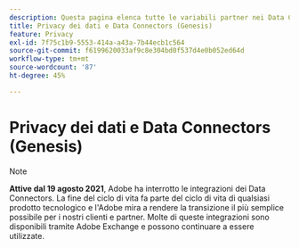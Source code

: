 ```yaml
---
description: Questa pagina elenca tutte le variabili partner nei Data Connectors (noti in precedenza come Genesis) che potrebbero contenere dati direttamente o indirettamente identificabili delle persone interessate.
title: Privacy dei dati e Data Connectors (Genesis)
feature: Privacy
exl-id: 7f75c1b9-5553-414a-a43a-7b44ecb1c564
source-git-commit: f6199620033af9c8e304bd0f537d4e0b052ed64d
workflow-type: tm+mt
source-wordcount: '87'
ht-degree: 45%

---
```


# Privacy dei dati e Data Connectors (Genesis)

>[!NOTE]
>
>**Attive dal 19 agosto 2021**, Adobe ha interrotto le integrazioni dei Data Connectors. La fine del ciclo di vita fa parte del ciclo di vita di qualsiasi prodotto tecnologico e l&#39;Adobe mira a rendere la transizione il più semplice possibile per i nostri clienti e partner. Molte di queste integrazioni sono disponibili tramite Adobe Exchange e possono continuare a essere utilizzate.

<!--This page lists all the Partner variables in the Data Connectors (previously known as Genesis) that could potentially contain data subjects' directly identifiable data or indirectly identifiable data.

This information lets you identify any directly identifiable data or indirectly identifiable data imported via our connectors, when they receive a Data Privacy request.

If you are using an integration of any of the below connectors, you can simply check which partner variables/classifications in your integration may potentially contain directly identifiable data or indirectly identifiable data.

>[!NOTE]
>
>This information is provided to help you identify variables that must be [labeled](/help/admin/c-data-governance/gdpr-setup-reportsuite.md), but it is your responsibility as the data controller to apply the appropriate labels or perform other actions for [Data Privacy readiness](/help/admin/c-data-governance/an-gdpr-overview.md) (updating classifications, etc.).

<table id="table_4DE59253898D46E282EF5F9CB0ED34B5"> 
 <thead> 
  <tr> 
   <th colname="col1" class="entry"> Connector Name </th> 
   <th colname="col2" class="entry"> Variables </th> 
   <th colname="col4" class="entry"> Type </th> 
  </tr>
 </thead>
 <tbody> 
  <tr> 
   <td colname="col1"> <p><b>Alset</b> </p> </td> 
   <td colname="col2"> <p>Visitor ID </p> </td> 
   <td colname="col4"> <p>eVar </p> </td> 
  </tr> 
  <tr> 
   <td colname="col1"> <p><b>appFigures</b> </p> </td> 
   <td colname="col2"> <p>App Store Object ID -&gt; App Store User </p> <p>App Store Object ID -&gt; Review Comment </p> <p>App Store Object ID -&gt; Review Title </p> </td> 
   <td colname="col4"> <p>Classifications </p> </td> 
  </tr> 
  <tr> 
   <td colname="col1"> <p><b>Aprimo Enterprise Marketing Management</b> </p> </td> 
   <td colname="col2"> <p>Recipient ID </p> </td> 
   <td colname="col4"> <p>eVar </p> </td> 
  </tr> 
  <tr> 
   <td colname="col1"> <p><b>CheetahMail</b> </p> </td> 
   <td colname="col2"> <p>Visitor ID </p> </td> 
   <td colname="col4"> <p>eVar </p> </td> 
  </tr> 
  <tr> 
   <td colname="col1"> <p><b>ContactLab 2.0</b> </p> </td> 
   <td colname="col2"> <p>Recipient ID </p> </td> 
   <td colname="col4"> <p>eVar </p> </td> 
  </tr> 
  <tr> 
   <td colname="col1"> <p><b>Datran Media</b> </p> </td> 
   <td colname="col2"> <p>Recipient ID </p> </td> 
   <td colname="col4"> <p>eVar </p> </td> 
  </tr> 
  <tr> 
   <td colname="col1"> <p><b>Delivra</b> </p> </td> 
   <td colname="col2"> <p>Recipient ID </p> </td> 
   <td colname="col4"> <p>eVar </p> </td> 
  </tr> 
  <tr> 
   <td colname="col1" morerows="1"> <p><b>Dialog Tech</b> </p> </td> 
   <td colname="col2"> <p>Dialog Tech Caller </p> </td> 
   <td colname="col4"> <p>eVar </p> </td> 
  </tr> 
  <tr> 
   <td colname="col2"> <p>Dialog Tech Caller -&gt; City </p> <p>Dialog Tech Caller -&gt; First Name </p> <p>Dialog Tech Caller -&gt; Last Name </p> <p>Dialog Tech Caller -&gt; State </p> <p>Dialog Tech Caller -&gt; Street Address </p> <p>Dialog Tech Caller -&gt; Zip Code </p> </td> 
   <td colname="col4"> <p>Classifications </p> </td> 
  </tr> 
  <tr> 
   <td colname="col1"> <p><b>DREAMmail 2.0</b> </p> </td> 
   <td colname="col2"> <p>Email eVar </p> </td> 
   <td colname="col4"> <p>eVar </p> </td> 
  </tr> 
  <tr> 
   <td colname="col1"> <p><b>Dynamic Signal</b> </p> </td> 
   <td colname="col2"> <p>Tracking Code -&gt; Source ID </p> <p>Tracking Code -&gt; Source Name </p> <p>Tracking Code -&gt; User ID </p> <p>Tracking Code -&gt; User Name </p> </td> 
   <td colname="col4"> <p>Classifications </p> </td> 
  </tr> 
  <tr> 
   <td colname="col1"> <p><b>eDialog Precision Central</b> </p> </td> 
   <td colname="col2"> <p>Visitor ID </p> </td> 
   <td colname="col4"> <p>eVar </p> </td> 
  </tr> 
  <tr> 
   <td colname="col1"> <p><b>Emarsys Xpress</b> </p> </td> 
   <td colname="col2"> <p>Recipient ID </p> </td> 
   <td colname="col4"> <p>eVar </p> </td> 
  </tr> 
  <tr> 
   <td colname="col1" morerows="1"> <p><b>Emailvision Campaign Commander</b> </p> </td> 
   <td colname="col2"> <p>Visitor ID </p> </td> 
   <td colname="col4"> <p>eVar </p> </td> 
  </tr> 
  <tr> 
   <td colname="col2"> <p>Message ID -&gt; Mailing List Name </p> <p>Message ID -&gt; Manager ID </p> <p>Message ID -&gt; Manager Name </p> </td> 
   <td colname="col4"> <p>Classifications </p> </td> 
  </tr> 
  <tr> 
   <td colname="col1"> <p><b>Epsilon Harmony</b> </p> </td> 
   <td colname="col2"> <p>Email Address </p> <p>Customer Key </p> </td> 
   <td colname="col4"> <p>eVar </p> <p>eVar </p> </td> 
  </tr> 
  <tr> 
   <td colname="col1"> <p><b>Exact Target</b> </p> </td> 
   <td colname="col2"> <p>Visitor ID </p> </td> 
   <td colname="col4"> <p>eVar </p> </td> 
  </tr> 
  <tr> 
   <td colname="col1" morerows="1"> <p><b>ForeSee (v2.0)</b> </p> </td> 
   <td colname="col2"> <p>Foresee Respondent ID </p> </td> 
   <td colname="col4"> <p>eVar </p> </td> 
  </tr> 
  <tr> 
   <td colname="col2"> <p>Foresee Respondent ID -&gt; variable name 1 </p> <p>... </p> <p>Foresee Respondent ID -&gt; variable name n </p> </td> 
   <td colname="col4"> <p>Classifications </p> </td> 
  </tr> 
  <tr> 
   <td colname="col1"> <p><b>Foresee Feedback</b> </p> </td> 
   <td colname="col2"> <p>ForeSee Response List -&gt; Response </p> <p>ForeSee Response List -&gt; Survey &gt; Question &gt; Response </p> </td> 
   <td colname="col4"> <p>Classifications </p> </td> 
  </tr> 
  <tr> 
   <td colname="col1"> <p><b>Listrak</b> </p> </td> 
   <td colname="col2"> <p>Recipient ID </p> </td> 
   <td colname="col4"> <p>eVar </p> </td> 
  </tr> 
  <tr> 
   <td colname="col1"> <p><b>Lyris HQ</b> </p> </td> 
   <td colname="col2"> <p>Email Recipient ID </p> </td> 
   <td colname="col4"> <p>eVar </p> </td> 
  </tr> 
  <tr> 
   <td colname="col1"> <p><b>Neolane - Enterprise Marketing Platform</b> </p> </td> 
   <td colname="col2"> <p>Broadlog ID </p> </td> 
   <td colname="col4"> <p>eVar </p> </td> 
  </tr> 
  <tr> 
   <td colname="col1"> <p><b>optivo broadmail</b> </p> </td> 
   <td colname="col2"> <p>Recipient ID </p> </td> 
   <td colname="col4"> <p>eVar </p> </td> 
  </tr> 
  <tr> 
   <td colname="col1"> <p><b>Responsys</b> </p> </td> 
   <td colname="col2"> <p>Visitor ID </p> </td> 
   <td colname="col4"> <p>eVar </p> </td> 
  </tr> 
  <tr> 
   <td colname="col1"> <p><b>Responsys 2.0</b> </p> </td> 
   <td colname="col2"> <p>Visitor ID </p> <p>Customer ID </p> </td> 
   <td colname="col4"> <p>eVar </p> <p>eVar </p> </td> 
  </tr> 
  <tr> 
   <td colname="col1" morerows="1"> <p><b>Selligent</b> </p> </td> 
   <td colname="col2"> <p>Recipient ID </p> </td> 
   <td colname="col4"> <p>eVar </p> </td> 
  </tr> 
  <tr> 
   <td colname="col2"> <p>Recipient ID -&gt; RecipientField1 </p> <p>Recipient ID -&gt; RecipientField2 </p> <p>Recipient ID -&gt; RecipientField3 </p> <p>Recipient ID -&gt; RecipientField4 </p> <p>Recipient ID -&gt; RecipientField5 </p> </td> 
   <td colname="col4"> <p>Classifications </p> </td> 
  </tr> 
  <tr> 
   <td colname="col1"> <p><b>Silverpop Engage</b> </p> </td> 
   <td colname="col2"> <p>Visitor ID </p> </td> 
   <td colname="col4"> <p>eVar </p> </td> 
  </tr> 
  <tr> 
   <td colname="col1"> <p><b>Silverpop Engage (v2.0)</b> </p> </td> 
   <td colname="col2"> <p>Silverpop ID </p> <p>Email Address </p> </td> 
   <td colname="col4"> <p>eVar </p> <p>eVar </p> </td> 
  </tr> 
  <tr> 
   <td colname="col1"> <p><b>Synergy!360</b> </p> </td> 
   <td colname="col2"> <p>Customer ID </p> </td> 
   <td colname="col4"> <p>eVar </p> </td> 
  </tr> 
  <tr> 
   <td colname="col1"> <p><b>ThinData EMS</b> </p> </td> 
   <td colname="col2"> <p>Visitor ID </p> </td> 
   <td colname="col4"> <p>eVar </p> </td> 
  </tr> 
  <tr> 
   <td colname="col1"> <p><b>WhatCounts Email</b> </p> </td> 
   <td colname="col2"> <p>Visitor ID </p> </td> 
   <td colname="col4"> <p>eVar </p> </td> 
  </tr> 
  <tr> 
   <td colname="col1"> <p><b>Yesmail Enterprise</b> </p> </td> 
   <td colname="col2"> <p>Visitor ID </p> </td> 
   <td colname="col4"> <p>eVar </p> </td> 
  </tr> 
 </tbody> 
</table>-->
